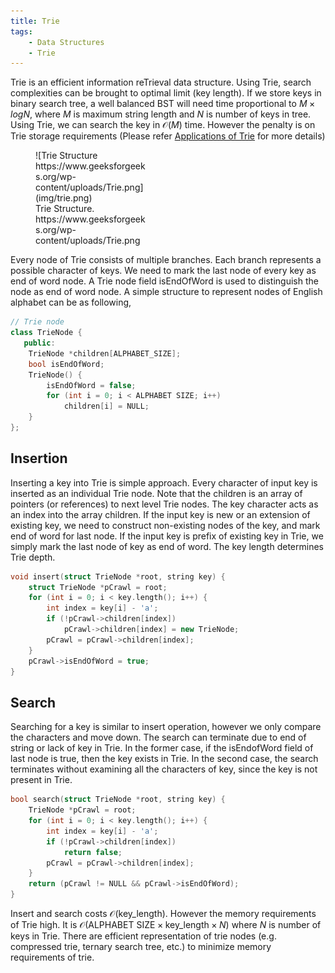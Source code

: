 ```yaml
---
title: Trie
tags:
    - Data Structures
    - Trie
---
```


Trie is an efficient information reTrieval data structure. Using Trie, search complexities can be brought to optimal limit (key length). If we store keys in binary search tree, a well balanced BST will need time proportional to $M \times log N$, where $M$ is maximum string length and $N$ is number of keys in tree. Using Trie, we can search the key in $\mathcal{O}(M)$ time. However the penalty is on Trie storage requirements (Please refer [Applications of Trie](https://www.geeksforgeeks.org/advantages-trie-data-structure/) for more details)


<figure markdown="span" style="width: 36%">
![Trie Structure https://www.geeksforgeeks.org/wp-content/uploads/Trie.png](img/trie.png)
<figcaption>Trie Structure. https://www.geeksforgeeks.org/wp-content/uploads/Trie.png</figcaption>
</figure>

Every node of Trie consists of multiple branches. Each branch represents a possible character of keys. We need to mark the last node of every key as end of word node. A Trie node field isEndOfWord is used to distinguish the node as end of word node. A simple structure to represent nodes of English alphabet can be as following,

```cpp
// Trie node
class TrieNode {
   public:
    TrieNode *children[ALPHABET_SIZE];
    bool isEndOfWord;
    TrieNode() {
        isEndOfWord = false;
        for (int i = 0; i < ALPHABET SIZE; i++)
            children[i] = NULL;
    }
};
```

## Insertion

Inserting a key into Trie is simple approach. Every character of input key is inserted as an individual Trie node. Note that the children is an array of pointers (or references) to next level Trie nodes. The key character acts as an index into the array children. If the input key is new or an extension of existing key, we need to construct non-existing nodes of the key, and mark end of word for last node. If the input key is prefix of existing key in Trie, we simply mark the last node of key as end of word. The key length determines Trie depth.

```cpp
void insert(struct TrieNode *root, string key) {
    struct TrieNode *pCrawl = root;
    for (int i = 0; i < key.length(); i++) {
        int index = key[i] - 'a';
        if (!pCrawl->children[index])
            pCrawl->children[index] = new TrieNode;
        pCrawl = pCrawl->children[index];
    }
    pCrawl->isEndOfWord = true;
}
```

## Search

Searching for a key is similar to insert operation, however we only compare the characters and move down. The search can terminate due to end of string or lack of key in Trie. In the former case, if the isEndofWord field of last node is true, then the key exists in Trie. In the second case, the search terminates without examining all the characters of key, since the key is not present in Trie.

```cpp
bool search(struct TrieNode *root, string key) {
    TrieNode *pCrawl = root;
    for (int i = 0; i < key.length(); i++) {
        int index = key[i] - 'a';
        if (!pCrawl->children[index])
            return false;
        pCrawl = pCrawl->children[index];
    }
    return (pCrawl != NULL && pCrawl->isEndOfWord);
}
```

Insert and search costs $\mathcal{O}(\text{key\_length})$. However the memory requirements of Trie high. It is $\mathcal{O}(\text{ALPHABET SIZE} \times \text{key\_length} \times N)$ where $N$ is number of keys in Trie. There are efficient representation of trie nodes (e.g. compressed trie, ternary search tree, etc.) to minimize memory requirements of trie.
